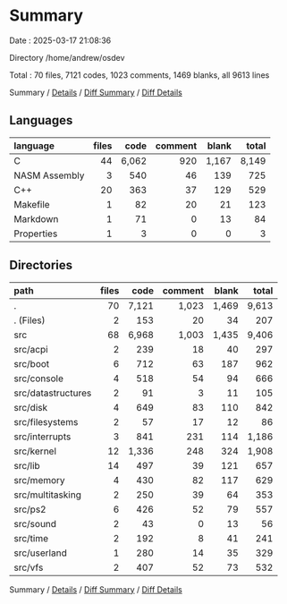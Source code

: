 # Summary

Date : 2025-03-17 21:08:36

Directory /home/andrew/osdev

Total : 70 files,  7121 codes, 1023 comments, 1469 blanks, all 9613 lines

Summary / [Details](details.md) / [Diff Summary](diff.md) / [Diff Details](diff-details.md)

## Languages
| language | files | code | comment | blank | total |
| :--- | ---: | ---: | ---: | ---: | ---: |
| C | 44 | 6,062 | 920 | 1,167 | 8,149 |
| NASM Assembly | 3 | 540 | 46 | 139 | 725 |
| C++ | 20 | 363 | 37 | 129 | 529 |
| Makefile | 1 | 82 | 20 | 21 | 123 |
| Markdown | 1 | 71 | 0 | 13 | 84 |
| Properties | 1 | 3 | 0 | 0 | 3 |

## Directories
| path | files | code | comment | blank | total |
| :--- | ---: | ---: | ---: | ---: | ---: |
| . | 70 | 7,121 | 1,023 | 1,469 | 9,613 |
| . (Files) | 2 | 153 | 20 | 34 | 207 |
| src | 68 | 6,968 | 1,003 | 1,435 | 9,406 |
| src/acpi | 2 | 239 | 18 | 40 | 297 |
| src/boot | 6 | 712 | 63 | 187 | 962 |
| src/console | 4 | 518 | 54 | 94 | 666 |
| src/datastructures | 2 | 91 | 3 | 11 | 105 |
| src/disk | 4 | 649 | 83 | 110 | 842 |
| src/filesystems | 2 | 57 | 17 | 12 | 86 |
| src/interrupts | 3 | 841 | 231 | 114 | 1,186 |
| src/kernel | 12 | 1,336 | 248 | 324 | 1,908 |
| src/lib | 14 | 497 | 39 | 121 | 657 |
| src/memory | 4 | 430 | 82 | 117 | 629 |
| src/multitasking | 2 | 250 | 39 | 64 | 353 |
| src/ps2 | 6 | 426 | 52 | 79 | 557 |
| src/sound | 2 | 43 | 0 | 13 | 56 |
| src/time | 2 | 192 | 8 | 41 | 241 |
| src/userland | 1 | 280 | 14 | 35 | 329 |
| src/vfs | 2 | 407 | 52 | 73 | 532 |

Summary / [Details](details.md) / [Diff Summary](diff.md) / [Diff Details](diff-details.md)
